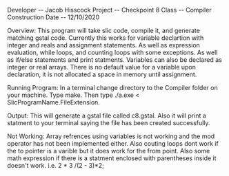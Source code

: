 Developer -- Jacob Hisscock
Project -- Checkpoint 8
Class -- Compiler Construction
Date -- 12/10/2020

Overview:
This program will take slic code, compile it, and generate matching gstal code.
Currently this works for variable declartion with integer and reals and assignment statements.
As well as expression evaluation, while loops, and counting loops with some exceptions.
As well as if/else statements and print statments.
Variables can also be declared as integer or real arrays.
There is no default value for a variable upon declaration, it is not allocated a space in memory until assignment.

Running Program:
In a terminal change directory to the Compiler folder on your machine.
Type make.
Then type ./a.exe < SlicProgramName.FileExtension.

Output:
This will generate a gstal file called c8.gstal.
Also it will print a statment to your terminal saying the file has been created successfully.

Not Working:
Array refrences using variables is not working and the mod operator has not been implemented either.
Also couting loops dont work if the to pointer is a varible but it does work for the from point.
Also some math expression if there is a statment enclosed with parentheses inside it doesn't work. i.e. 2 * 3 /(2 - 3)*2;
